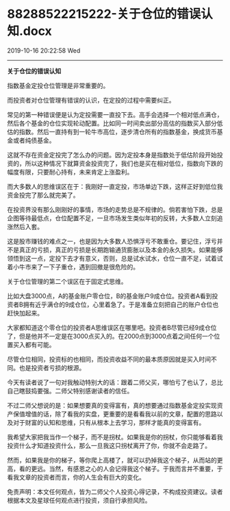 # 88288522215222-关于仓位的错误认知.docx

2019-10-16 20:22:58 Wed

----

__关于仓位的错误认知__

指数基金定投仓位管理是非常重要的。

而投资者对仓位管理有错误的认识，在定投的过程中需要纠正。

常见的第一种错误便是认为定投需要一直投下去。高手会选择一个相对低点满仓，然后各个基金的仓位实现轮动配置。比如同一时间卖出部分高估的指数买入部分低估的指数。然后一直持有到一轮牛市高位，逐步清仓所有的指数基金，换成货币基金或者纯债基金。

这就不存在资金定投完了怎么办的问题。因为定投本身是指数处于低估阶段开始投资的，所以这种情况下就算资金投资完了，我们也是买在相对低位，指数向下跌的幅度有限，只要耐心持有，未来肯定上涨盈利。

而大多数人的思维误区在于：我刚好一直定投，市场单边下跌，这样正好到低位我资金投完了那么就完美了。

在投资界没有那么刚刚好的事情，市场的走势总是不规律的。倘若害怕下跌，总是企图等待最低点，仓位配置不足，一旦市场发生类似年初的反转，大多数人立刻追涨然后入套。

这是股市赚钱的难点之一，也是因为大多数人恐惧浮亏不敢重仓。要记住，浮亏并不是真正的亏损，真正的亏损是长期跑输通货膨胀以及本金的永久损失。如果能够领悟到这一点，定投下去才有意义，否则，总是试水试水，仓位一直不足，试着试着小牛市来了一下子重仓，遇到回撤是很危险的。

关于仓位管理的第二个误区在于固定式思维。

比如大盘3000点，A的基金账户零仓位，B的基金账户9成仓位。投资者A看到投资者B拥有近乎满仓的9成仓位，心里着急了。于是准备立刻把自己的账户仓位也赶快加起来。

大家都知道这个零仓位的投资者A思维误区在哪里吧。投资者B尽管已经9成仓位了，但是他并不一定是在3000点买入的。在2000点到3000点着之间任何一个位置买入都有可能。

尽管仓位相同，投资标的也相同，而投资收益不同的最本质原因就是买入时间不同。也是投资者亏损的根源。

今天有读者说了一句对我触动特别大的话：跟着二师父买，哪怕亏了也认了，总比自己瞎鼓捣要强。二师父特别感谢读者的信任。

不过二师父想说的是：如果想要真的变得富有，真的想要通过指数基金定投实现资产保值增值的话，除了看我的实盘，更重要的是看看我以前的文章，配置的思路以及对于财富的认知和思维，只有从根本上去学习，那样才能真的变得富有。

我希望大家把我当作一个梯子，而不是拐杖。如果我是你的拐杖，你只能够看着我投资什么才知道投资什么，那么一旦我这只拐杖离开了你，你就不会走路了。

然而，如果我是你的梯子，等你爬上高楼了，就可以扔掉我这个梯子，从而站的更高，看的更远。当然，有感恩之心的人会记得我这个梯子。于我而言并不重要，于看我文章的投资者而言，你的人生会有巨大的变化。

免责声明：本文任何观点，皆为二师父个人投资心得记录，不构成投资建议。读者根据本文及星球任何观点进行投资，须自行承担风险。

